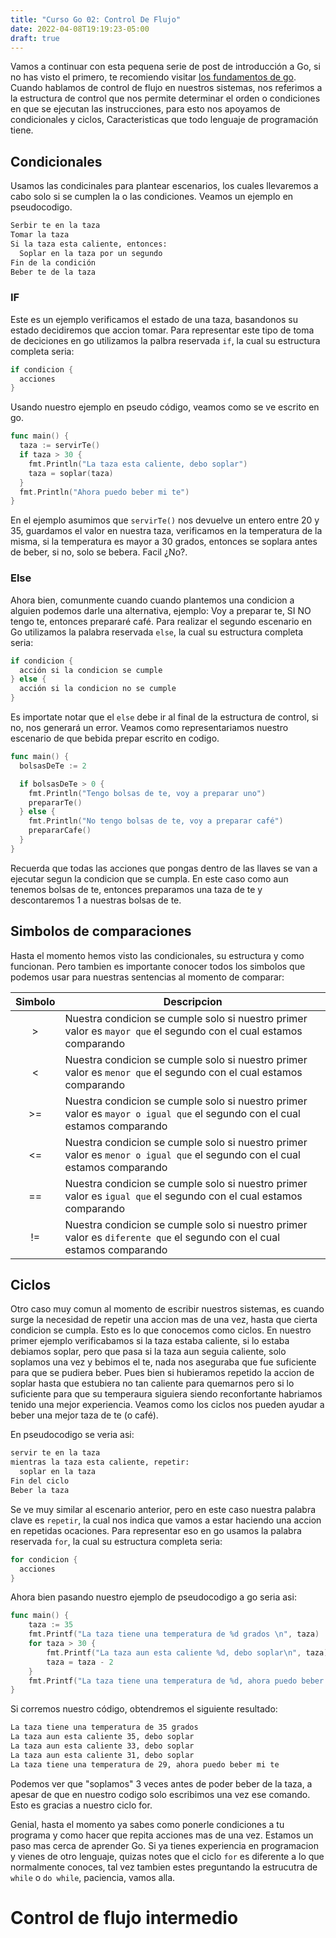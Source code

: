 ```yaml
---
title: "Curso Go 02: Control De Flujo"
date: 2022-04-08T19:19:23-05:00
draft: true
---
```


Vamos a continuar con esta pequena serie de post de introducción a Go, si no has visto el primero, te recomiendo visitar [los fundamentos de go](./curso-go-fundamentos.md). Cuando hablamos de control de flujo  en nuestros sistemas, nos referimos a la estructura de control que nos permite determinar el orden o condiciones en que se ejecutan las instrucciones, para esto nos apoyamos de condicionales y ciclos, Caracteristicas que todo lenguaje de programación tiene.

## Condicionales

Usamos las condicinales para plantear escenarios, los cuales llevaremos a cabo solo si se cumplen la o las condiciones. Veamos un ejemplo en pseudocodigo.

```bash
Serbir te en la taza
Tomar la taza
Si la taza esta caliente, entonces:
  Soplar en la taza por un segundo
Fin de la condición
Beber te de la taza
```
### IF
Este es un ejemplo verificamos el estado de una taza, basandonos su estado decidiremos que accion tomar. Para representar este tipo de toma de deciciones en go utilizamos la palbra reservada `if`, la cual su estructura completa seria:

```go 
if condicion {
  acciones
}
```
Usando nuestro ejemplo en pseudo código, veamos como se ve escrito en go.

```go
func main() {
  taza := servirTe()
  if taza > 30 {
    fmt.Println("La taza esta caliente, debo soplar")
    taza = soplar(taza)
  }
  fmt.Println("Ahora puedo beber mi te")
}
```

En el ejemplo asumimos que `servirTe()` nos devuelve un entero entre 20 y 35, guardamos el valor en nuestra taza, verificamos en la temperatura de la misma, si la temperatura es mayor a 30 grados, entonces se soplara antes de beber, si no, solo se bebera. Facil ¿No?.

### Else
Ahora bien, comunmente cuando cuando plantemos una condicion a alguien podemos darle una alternativa, ejemplo: Voy a preparar te, SI NO tengo te, entonces prepararé café. Para realizar el segundo escenario en Go utilizamos la palabra reservada `else`, la cual su estructura completa seria:

```go
if condicion {
  acción si la condicion se cumple
} else {
  acción si la condicion no se cumple
}
```

Es importate notar que el `else` debe ir al final de la estructura de control, si no, nos generará un error. Veamos como representariamos nuestro escenario de que bebida prepar escrito en codigo.

```go
func main() {
  bolsasDeTe := 2

  if bolsasDeTe > 0 {
    fmt.Println("Tengo bolsas de te, voy a preparar uno")
    prepararTe()
  } else {
    fmt.Println("No tengo bolsas de te, voy a preparar café")
    prepararCafe()
  }
}
```
Recuerda que todas las acciones que pongas dentro de las llaves se van a ejecutar segun la condicion que se cumpla. En este caso como aun tenemos bolsas de te, entonces preparamos una taza de te y descontaremos 1 a nuestras bolsas de te.

## Simbolos de comparaciones

Hasta el momento hemos visto las condicionales, su estructura y como funcionan. Pero tambien es importante conocer todos los simbolos que podemos usar para nuestras sentencias al momento de comparar:

| Simbolo | Descripcion |
| :----: |------|
| > | Nuestra condicion se cumple solo si nuestro primer valor es `mayor que` el segundo con el cual estamos comparando |
| < | Nuestra condicion se cumple solo si nuestro primer valor es `menor que` el segundo con el cual estamos comparando |
| >= | Nuestra condicion se cumple solo si nuestro primer valor es `mayor o igual que` el segundo con el cual estamos comparando |
| <= | Nuestra condicion se cumple solo si nuestro primer valor es `menor o igual que` el segundo con el cual estamos comparando |
| == | Nuestra condicion se cumple solo si nuestro primer valor es `igual que` el segundo con el cual estamos comparando |
| != | Nuestra condicion se cumple solo si nuestro primer valor es `diferente que` el segundo con el cual estamos comparando |

## Ciclos

Otro caso muy comun al momento de escribir nuestros sistemas, es cuando surge la necesidad de repetir una accion mas de una vez, hasta que cierta condicion se cumpla. Esto es lo que conocemos como ciclos. En nuestro primer ejemplo verificabamos si la taza estaba caliente, si lo estaba debiamos soplar, pero que pasa si la taza aun seguia caliente, solo soplamos una vez y bebimos el te, nada nos aseguraba que fue suficiente para que se pudiera beber. Pues bien si hubieramos repetido la accion de soplar hasta que estubiera no tan caliente para quemarnos pero si lo suficiente para que su temperaura siguiera siendo reconfortante habriamos tenido una mejor experiencia. Veamos como los ciclos nos pueden ayudar a beber una mejor taza de te (o café).

En pseudocodigo se veria asi:

```bash
servir te en la taza
mientras la taza esta caliente, repetir:
  soplar en la taza
Fin del ciclo
Beber la taza
```

Se ve muy similar al escenario anterior, pero en este caso nuestra palabra clave es `repetir`, la cual nos indica que vamos a estar haciendo una accion en repetidas ocaciones. Para representar eso en go usamos la palabra reservada `for`, la cual su estructura completa seria:

```go
for condicion {
  acciones
}
```

Ahora bien pasando nuestro ejemplo de pseudocodigo a go seria asi:
  
```go
func main() {
	taza := 35
	fmt.Printf("La taza tiene una temperatura de %d grados \n", taza)
	for taza > 30 {
		fmt.Printf("La taza aun esta caliente %d, debo soplar\n", taza)
		taza = taza - 2
	}
	fmt.Printf("La taza tiene una temperatura de %d, ahora puedo beber mi te", taza)
}
```

Si corremos nuestro código, obtendremos el siguiente resultado:

```bash
La taza tiene una temperatura de 35 grados 
La taza aun esta caliente 35, debo soplar
La taza aun esta caliente 33, debo soplar
La taza aun esta caliente 31, debo soplar
La taza tiene una temperatura de 29, ahora puedo beber mi te
```

Podemos ver que "soplamos" 3 veces antes de poder beber de la taza, a apesar de que en nuestro codigo solo escribimos una vez ese comando. Esto es gracias a nuestro ciclo for.

Genial, hasta el momento ya sabes como ponerle condiciones a tu programa y como hacer que repita acciones mas de una vez. Estamos un paso mas cerca de aprender Go. Si ya tienes experiencia en programacion y vienes de otro lenguaje, quizas notes que el ciclo `for` es diferente a lo que normalmente conoces, tal vez tambien estes preguntando la estrucutra de `while` o `do while`, paciencia, vamos alla.

# Control de flujo intermedio